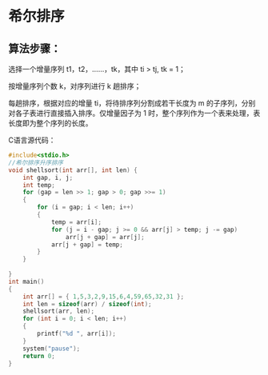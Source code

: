 # 希尔排序

## 算法步骤：

选择一个增量序列 t1，t2，……，tk，其中 ti > tj, tk = 1；

按增量序列个数 k，对序列进行 k 趟排序；

每趟排序，根据对应的增量 ti，将待排序列分割成若干长度为 m 的子序列，分别对各子表进行直接插入排序。仅增量因子为 1 时，整个序列作为一个表来处理，表长度即为整个序列的长度。

C语言源代码：

~~~c
#include<stdio.h>
//希尔排序升序排序
void shellsort(int arr[], int len) {
	int gap, i, j;
	int temp;
	for (gap = len >> 1; gap > 0; gap >>= 1)
	{
		for (i = gap; i < len; i++) 
		{
			temp = arr[i];
			for (j = i - gap; j >= 0 && arr[j] > temp; j -= gap)
				arr[j + gap] = arr[j];
			arr[j + gap] = temp;
		}
	}
		
}
int main()
{
	int arr[] = { 1,5,3,2,9,15,6,4,59,65,32,31 };
	int len = sizeof(arr) / sizeof(int);
	shellsort(arr, len);
	for (int i = 0; i < len; i++)
	{
		printf("%d ", arr[i]);
	}
	system("pause");
	return 0;
}
~~~

